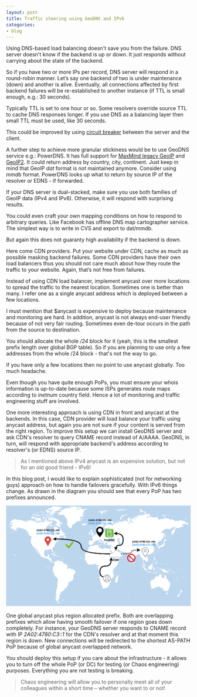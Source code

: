 ```yaml
---
layout: post
title: Traffic steering using GeoDNS and IPv6
categories:
- blog
---
```


Using DNS-based load balancing doesn't save you from the failure. DNS server doesn't know if the backend is up or down. It just responds without carrying about the state of the backend.

So if you have two or more IPs per record, DNS server will respond in a round-robin manner. Let’s say one backend of two is under maintenance (down) and another is alive. Eventually, all connections affected by first backend failures will be re-established to another instance (if TTL is small enough, e.g.: 30 seconds).

Typically TTL is set to one hour or so. Some resolvers override source TTL to cache DNS responses longer. If you use DNS as a balancing layer then small TTL must be used, like 30 seconds.

This could be improved by using [circuit breaker](https://donatas.net/blog/2017/03/01/powerdns-pipebackend/) between the server and the client.

A further step to achieve more granular stickiness would be to use GeoDNS service e.g.: PowerDNS. It has full support for [MaxMind legacy GeoIP](https://dev.maxmind.com/geoip/legacy/downloadable/) and [GeoIP2](https://dev.maxmind.com/geoip/geoip2/downloadable/). It could return address by country, city, continent. Just keep in mind that GeoIP _dat_ format is not maintained anymore. Consider using _mmdb_ format. PowerDNS looks up what to return by source IP of the resolver or EDNS - if forwarded.

If your DNS server is dual-stacked, make sure you use both families of GeoIP data (IPv4 and IPv6). Otherwise, it will respond with surprising results.

You could even craft your own mapping conditions on how to respond to arbitrary queries. Like Facebook has offline DNS map cartographer service. The simplest way is to write in CVS and export to dat/mmdb.

But again this does not guaranty high availability if the backend is down.

Here come CDN providers. Put your website under CDN, cache as much as possible masking backend failures. Some CDN providers have their own load balancers thus you should not care much about how they route the traffic to your website. Again, that’s not free from failures.

Instead of using CDN load balancer, implement anycast over more locations to spread the traffic to the nearest location. Sometimes one is better than many. I refer one as a single anycast address which is deployed between a few locations.

I must mention that $anycast is expensive to deploy because maintenance and monitoring are hard. In addition, anycast is not always end-user friendly because of not very fair routing. Sometimes even de-tour occurs in the path from the source to destination.

You should allocate the whole _/24_ block for it (yeah, this is the smallest prefix length over global BGP table). So if you are planning to use only a few addresses from the whole /24 block - that's not the way to go.

If you have only a few locations then no point to use anycast globally. Too much headache.

Even though you have quite enough PoPs, you must ensure your whois information is up-to-date because some ISPs generates route maps according to _inetnum_ country field. Hence a lot of monitoring and traffic engineering stuff are involved.

One more interesting approach is using CDN in front and anycast at the backends. In this case, CDN provider will load balance your traffic using anycast address, but again you are not sure if your content is served from the right region.
To improve this setup we can install GeoDNS server and ask CDN's resolver to query CNAME record instead of A/AAAA. GeoDNS, in turn, will respond with appropriate backend's address according to resolver's (or EDNS) source IP.

>As I mentioned above IPv4 anycast is an expensive solution, but not for an old good friend - IPv6!

In this blog post, I would like to explain sophisticated (not for networking guys) approach on how to handle failovers gracefully. With IPv6 things change. As drawn in the diagram you should see that every PoP has two prefixes announced.

![ipv6-geodns-failover](/images/ipv6-geodns-failover.png)

One global anycast plus region allocated prefix. Both are overlapping prefixes which allow having smooth failover if one region goes down completely. For instance, your GeoDNS server responds to CNAME record with IP _2A02:4780:C3::1_ for the CDN's resolver and at that moment this region is down. New connections will be redirected to the shortest AS-PATH PoP because of global anycast overlapped network.

You should deploy this setup if you care about the infrastructure - it allows you to turn off the whole PoP (or DC) for testing (or Chaos engineering) purposes. Everything you are not testing is breaking.

>Chaos engineering will allow you to personally meet all of your colleagues within a short time – whether you want to or not!
